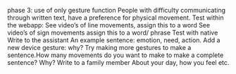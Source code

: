 phase 3: use of only gesture function
People with difficulty communicating through written text, have a preference for physical movement.
Test within the webapp:
See video’s of line movements, assign this to a word
See video’s of sign movements assign this to a word/ phrase
Test with native
Write to the assistant 
An example sentence: emotion, need, action.
Add a new device gesture: why?
Try making more gestures to make a sentence.How many movements do you want to make to make a complete sentence? Why?
Write to a family member
About your day, how you feel etc.
